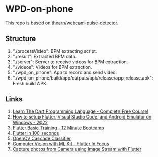 # WPD-on-phone
 
This repo is based on [thearn/webcam-pulse-detector](https://github.com/thearn/webcam-pulse-detector/tree/no_openmdao).

## Structure

1. "./processVideo": BPM extracting script.
2. "./result": Extracted BPM data.
3. "./server": Server to receive videos for BPM extraction.
4. "./videos": Videos for BPM extraction.
5. "./wpd_on_phone": App to record and send video.
6. "./wpd_on_phone/build/app/outputs/apk/release/app-release.apk": Fresh build APK.

## Links

1. [Learn The Dart Programming Language - Complete Free Course!](https://www.youtube.com/watch?v=JZukfxvc7Mc)
2. [How to setup Flutter, Visual Studio Code, and Android Emulator on Windows - 2022](https://www.youtube.com/watch?v=ZSWfgxrxN0M)
3. [Flutter Basic Training - 12 Minute Bootcamp](https://www.youtube.com/watch?v=1xipg02Wu8s)
4. [Flutter in 100 seconds](https://youtu.be/lHhRhPV--G0)
5. [OpenCV Cascade Classifier](https://docs.opencv.org/3.4/db/d28/tutorial_cascade_classifier.html)
6. [Computer Vision with ML Kit - Flutter In Focus](https://www.youtube.com/watch?v=ymyYUCrJnxU)
7. [Capture photos from Camera using Image Stream with Flutter](https://medium.com/@hugand/capture-photos-from-camera-using-image-stream-with-flutter-e9af94bc2bee)

